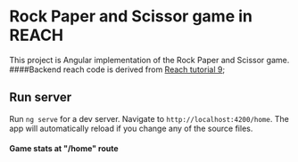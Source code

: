 # Rock Paper and Scissor game in REACH

This project is Angular implementation of the Rock Paper and Scissor game.
####Backend reach code is derived from [Reach tutorial 9](https://docs.reach.sh/tut-9.html);


## Run server

Run `ng serve` for a dev server. Navigate to `http://localhost:4200/home`. The app will automatically reload if you change any of the source files.

#### Game stats at "/home" route



